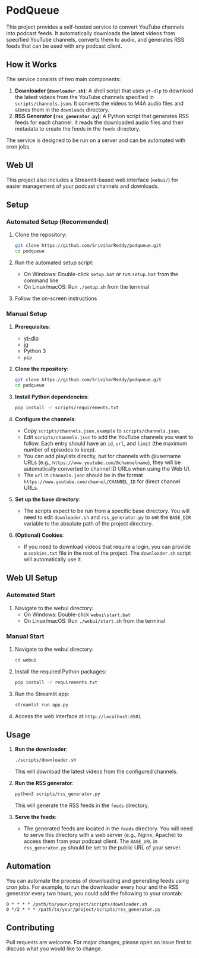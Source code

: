 # PodQueue

This project provides a self-hosted service to convert YouTube channels into podcast feeds. It automatically downloads the latest videos from specified YouTube channels, converts them to audio, and generates RSS feeds that can be used with any podcast client.

## How it Works

The service consists of two main components:

1.  **Downloader (`downloader.sh`)**: A shell script that uses `yt-dlp` to download the latest videos from the YouTube channels specified in `scripts/channels.json`. It converts the videos to M4A audio files and stores them in the `downloads` directory.
2.  **RSS Generator (`rss_generator.py`)**: A Python script that generates RSS feeds for each channel. It reads the downloaded audio files and their metadata to create the feeds in the `feeds` directory.

The service is designed to be run on a server and can be automated with cron jobs.

## Web UI

This project also includes a Streamlit-based web interface (`webui/`) for easier management of your podcast channels and downloads.

## Setup

### Automated Setup (Recommended)

1. Clone the repository:
   ```bash
   git clone https://github.com/SriviharReddy/podqueue.git
   cd podqueue
   ```

2. Run the automated setup script:
   - On Windows: Double-click `setup.bat` or run `setup.bat` from the command line
   - On Linux/macOS: Run `./setup.sh` from the terminal

3. Follow the on-screen instructions

### Manual Setup

1.  **Prerequisites**:
    *   [yt-dlp](https://github.com/yt-dlp/yt-dlp)
    *   [jq](https://stedolan.github.io/jq/)
    *   Python 3
    *   `pip`

2.  **Clone the repository**:
    ```bash
    git clone https://github.com/SriviharReddy/podqueue.git
    cd podqueue
    ```

3.  **Install Python dependencies**:
    ```bash
    pip install -r scripts/requirements.txt
    ```

4.  **Configure the channels**:
    *   Copy `scripts/channels.json.example` to `scripts/channels.json`.
    *   Edit `scripts/channels.json` to add the YouTube channels you want to follow. Each entry should have an `id`, `url`, and `limit` (the maximum number of episodes to keep).
    *   You can add playlists directly, but for channels with @username URLs (e.g., `https://www.youtube.com/@channelname`), they will be automatically converted to channel ID URLs when using the Web UI.
    *   The `url` in `channels.json` should be in the format `https://www.youtube.com/channel/CHANNEL_ID` for direct channel URLs.

5.  **Set up the base directory**:
    *   The scripts expect to be run from a specific base directory. You will need to edit `downloader.sh` and `rss_generator.py` to set the `BASE_DIR` variable to the absolute path of the project directory.

6.  **(Optional) Cookies**:
    *   If you need to download videos that require a login, you can provide a `cookies.txt` file in the root of the project. The `downloader.sh` script will automatically use it.

## Web UI Setup

### Automated Start

1. Navigate to the webui directory:
   - On Windows: Double-click `webui\start.bat`
   - On Linux/macOS: Run `./webui/start.sh` from the terminal

### Manual Start

1. Navigate to the webui directory:
   ```bash
   cd webui
   ```

2. Install the required Python packages:
   ```bash
   pip install -r requirements.txt
   ```

3. Run the Streamlit app:
   ```bash
   streamlit run app.py
   ```

4. Access the web interface at `http://localhost:8501`

## Usage

1.  **Run the downloader**:
    ```bash
    ./scripts/downloader.sh
    ```
    This will download the latest videos from the configured channels.

2.  **Run the RSS generator**:
    ```bash
    python3 scripts/rss_generator.py
    ```
    This will generate the RSS feeds in the `feeds` directory.

3.  **Serve the feeds**:
    *   The generated feeds are located in the `feeds` directory. You will need to serve this directory with a web server (e.g., Nginx, Apache) to access them from your podcast client. The `BASE_URL` in `rss_generator.py` should be set to the public URL of your server.

## Automation

You can automate the process of downloading and generating feeds using cron jobs. For example, to run the downloader every hour and the RSS generator every two hours, you could add the following to your crontab:

```
0 * * * * /path/to/your/project/scripts/downloader.sh
0 */2 * * * /path/to/your/project/scripts/rss_generator.py
```

## Contributing

Pull requests are welcome. For major changes, please open an issue first to discuss what you would like to change.